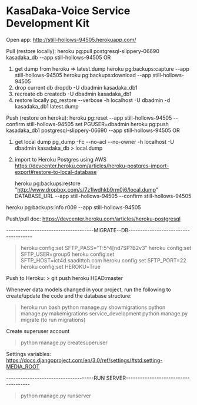 # KasaDaka-Voice Service Development Kit
Open app:
http://still-hollows-94505.herokuapp.com/

Pull (restore locally):
heroku pg:pull postgresql-slippery-06690 kasadaka_db --app still-hollows-94505
OR
1. get dump from heroku => latest.dump
	heroku pg:backups:capture --app still-hollows-94505
	heroku pg:backups:download --app still-hollows-94505
2. drop current db 
	 dropdb -U dbadmin kasadaka_db1
3. recreate db
	 createdb -U dbadmin kasadaka_db1 
4. restore locally
	pg_restore --verbose -h localhost -U dbadmin -d kasadaka_db1 latest.dump


Push (restore on heroku):
heroku pg:reset --app still-hollows-94505 --confirm still-hollows-94505
set PGUSER=dbadmin
heroku pg:push kasadaka_db1 postgresql-slippery-06690 --app still-hollows-94505
OR
1. get local dump
	pg_dump -Fc --no-acl --no-owner -h localhost -U dbadmin kasadaka_db > local.dump
2. import to Heroku Postgres using AWS
	https://devcenter.heroku.com/articles/heroku-postgres-import-export#restore-to-local-database
	
	heroku pg:backups:restore "http://www.dropbox.com/s/7z1lwdhkb9rm0j6/local.dump" DATABASE_URL --app still-hollows-94505 --confirm still-hollows-94505

heroku pg:backups:info r009 --app still-hollows-94505

Push/pull doc:
https://devcenter.heroku.com/articles/heroku-postgresql

-------------------------------------MIGRATE--DB-------------------------------------

> heroku config:set  SFTP_PASS=”T:5^4[nd7SP?B2v3”
> heroku config:set  SFTP_USER=group6
> heroku config:set  SFTP_HOST=ict4d.saadittoh.com
> heroku config:set  SFTP_PORT=22
> heroku config:set  HEROKU=True

Push to Heroku: > git push heroku HEAD:master

Whenever data models changed in your project, run the following to create/update the code and the database structure:
> heroku run bash
> python manage.py showmigrations
> python manage.py makemigrations service_development
> python manage.py migrate (to run migrations)

Create superuser account
> python manage.py createsuperuser

Settings variables:
https://docs.djangoproject.com/en/3.0/ref/settings/#std:setting-MEDIA_ROOT 

-------------------------------------RUN SERVER-------------------------------------
> python manage.py runserver




